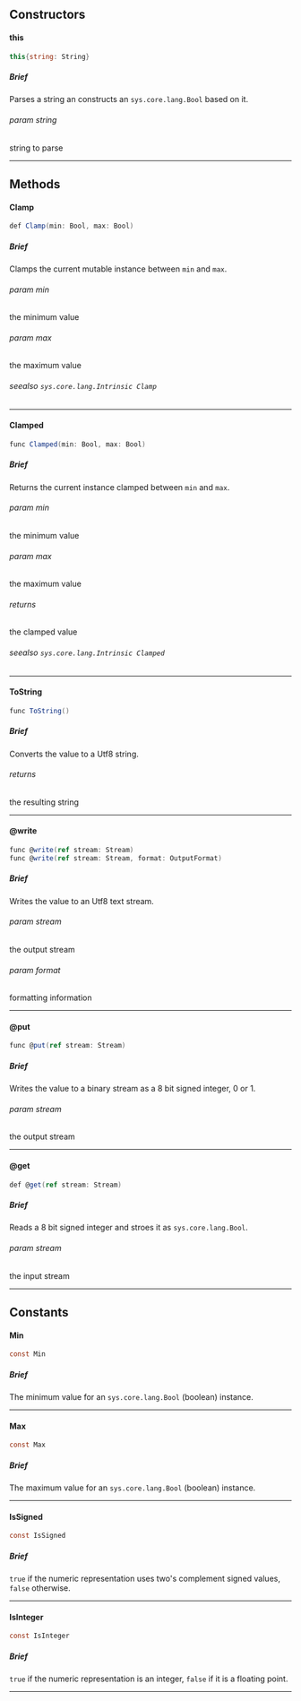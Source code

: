 Constructors
---

#### this

```C#
this{string: String}
```

##### Brief
Parses a string an constructs an `sys.core.lang.Bool` based on it.

###### param string
string to parse
***

Methods
---

#### Clamp

```C#
def Clamp(min: Bool, max: Bool)
```

##### Brief
Clamps the current mutable instance between `min` and `max`.

###### param min
the minimum value
###### param max
the maximum value
###### seealso `sys.core.lang.Intrinsic Clamp`
***

#### Clamped

```C#
func Clamped(min: Bool, max: Bool)
```

##### Brief
Returns the current instance clamped between `min` and `max`.

###### param min
the minimum value
###### param max
the maximum value
###### returns
the clamped value
###### seealso `sys.core.lang.Intrinsic Clamped`
***

#### ToString

```C#
func ToString()
```

##### Brief
Converts the value to a Utf8 string.

###### returns
the resulting string
***

#### @write

```C#
func @write(ref stream: Stream)
func @write(ref stream: Stream, format: OutputFormat)
```

##### Brief
Writes the value to an Utf8 text stream.

###### param stream
the output stream
###### param format
formatting information
***

#### @put

```C#
func @put(ref stream: Stream)
```

##### Brief
Writes the value to a binary stream as a 8 bit signed integer, 0 or 1.

###### param stream
the output stream
***

#### @get

```C#
def @get(ref stream: Stream)
```

##### Brief
Reads a 8 bit signed integer and stroes it as `sys.core.lang.Bool`.

###### param stream
the input stream
***

Constants
---

#### Min

```C#
const Min
```

##### Brief
The minimum value for an `sys.core.lang.Bool` (boolean) instance.

***

#### Max

```C#
const Max
```

##### Brief
The maximum value for an `sys.core.lang.Bool` (boolean) instance.

***

#### IsSigned

```C#
const IsSigned
```

##### Brief
`true` if the numeric representation uses two's complement signed values, `false` otherwise.

***

#### IsInteger

```C#
const IsInteger
```

##### Brief
`true` if the numeric representation is an integer, `false` if it is a floating point.

***

[Int]: sys.core.lang.Int.api2.md "sys.core.lang.Int"
[Value]: . "Value"
